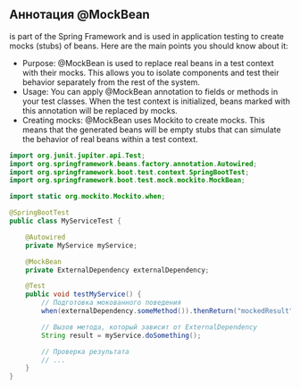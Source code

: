 ## Аннотация @MockBean 
is part of the Spring Framework and is used in application testing to create mocks (stubs) of beans. Here are the main points you should know about it:

- Purpose: @MockBean is used to replace real beans in a test context with their mocks. This allows you to isolate components and test their behavior separately from the rest of the system.
- Usage: You can apply @MockBean annotation to fields or methods in your test classes. When the test context is initialized, beans marked with this annotation will be replaced by mocks.
- Creating mocks: @MockBean uses Mockito to create mocks. This means that the generated beans will be empty stubs that can simulate the behavior of real beans within a test context.

```java
import org.junit.jupiter.api.Test;
import org.springframework.beans.factory.annotation.Autowired;
import org.springframework.boot.test.context.SpringBootTest;
import org.springframework.boot.test.mock.mockito.MockBean;

import static org.mockito.Mockito.when;

@SpringBootTest
public class MyServiceTest {

    @Autowired
    private MyService myService;

    @MockBean
    private ExternalDependency externalDependency;

    @Test
    public void testMyService() {
        // Подготовка мокованного поведения
        when(externalDependency.someMethod()).thenReturn("mockedResult");

        // Вызов метода, который зависит от ExternalDependency
        String result = myService.doSomething();

        // Проверка результата
        // ...
    }
}
```